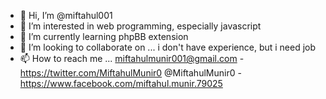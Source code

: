 - 👋 Hi, I’m @miftahul001
- 👀 I’m interested in web programming, especially javascript
- 🌱 I’m currently learning phpBB extension
- 💞️ I’m looking to collaborate on ... i don't have experience, but i need job
- 📫 How to reach me ... miftahulmunir001@gmail.com - https://twitter.com/MiftahulMunir0 @MiftahulMunir0 - https://www.facebook.com/miftahul.munir.79025

<!---
miftahul001/miftahul001 is a ✨ special ✨ repository because its `README.md` (this file) appears on your GitHub profile.
You can click the Preview link to take a look at your changes.
--->
